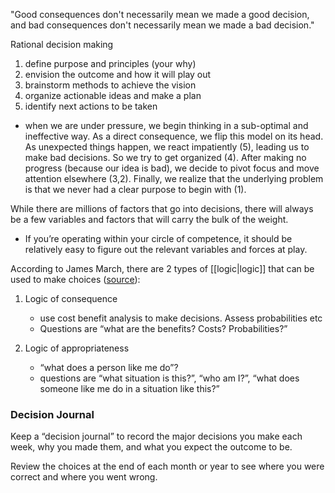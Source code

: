 
"Good consequences don't necessarily mean we made a good decision, and bad consequences don't necessarily mean we made a bad decision."

Rational decision making
1. define purpose and principles (your why)
2. envision the outcome and how it will play out
3. brainstorm methods to achieve the vision
4. organize actionable ideas and make a plan
5. identify next actions to be taken
- when we are under pressure, we begin thinking in a sub-optimal and ineffective way. As a direct consequence, we flip this model on its head. As unexpected things happen, we react impatiently (5), leading us to make bad decisions. So we try to get organized (4). After making no progress (because our idea is bad), we decide to pivot focus and move attention elsewhere (3,2). Finally, we realize that the underlying problem is that we never had a clear purpose to begin with (1).

While there are millions of factors that go into decisions, there will always be a few variables and factors that will carry the bulk of the weight.
- If you’re operating within your circle of competence, it should be relatively easy to figure out the relevant variables and forces at play.

According to James March, there are 2 types of [[logic|logic]] that can be used to make choices ([source](https://www.britannica.com/topic/logic-of-appropriateness)):

1. Logic of consequence
    - use cost benefit analysis to make decisions. Assess probabilities etc
    - Questions are “what are the benefits? Costs? Probabilities?”

2. Logic of appropriateness
    - “what does a person like me do”?
    - questions are “what situation is this?”, “who am I?”, “what does someone like me do in a situation like this?”

### Decision Journal
Keep a “decision journal” to record the major decisions you make each week, why you made them, and what you expect the outcome to be.

Review the choices at the end of each month or year to see where you were correct and where you went wrong.